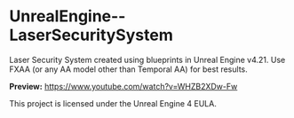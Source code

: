 # UnrealEngine--LaserSecuritySystem
Laser Security System created using blueprints in Unreal Engine v4.21. Use FXAA (or any AA model other than Temporal AA) for best results.

**Preview:** https://www.youtube.com/watch?v=WHZB2XDw-Fw

This project is licensed under the Unreal Engine 4 EULA.
